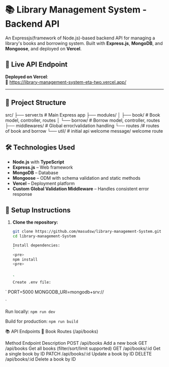 # 📚 Library Management System - Backend API

An Expressjs(framework of Node.js)-based backend API for managing a library's books and borrowing system. Built with **Express.js**, **MongoDB**, and **Mongoose**, and deployed on **Vercel**.

## 🚀 Live API Endpoint

**Deployed on Vercel**:  
🔗 https://library-management-system-eta-two.vercel.app/

---

## 📁 Project Structure

src/
├── server.ts # Main Express app
├── modules/
│ ├── book/ # Book model, controller, routes
│ └── borrow/ # Borrow model, controller, routes
├── middlewares/ # Global error/validation handling
└── routes /# routes of book and borrow
└── util/ # initial api welcome message/ welcome route

## 🛠 Technologies Used

- **Node.js** with **TypeScript**
- **Express.js** – Web framework
- **MongoDB** – Database
- **Mongoose** – ODM with schema validation and static methods
- **Vercel** – Deployment platform
- **Custom Global Validation Middleware** – Handles consistent error response

## 📌 Setup Instructions

1. **Clone the repository:**

   ```bash
   git clone https://github.com/masudsw/library-management-System.git
   cd library-management-System

   Install dependencies:
   `
   <pre>
   npm install
   <pre>

   
   `
   Create .env file:
`
PORT=5000
MONGODB_URI=mongodb+srv://<your-mongo-uri>

`
   
   Run locally:
   `
   npm run dev
   `
   
   Build for production:
   `
   npm run build
   `

   📚 API Endpoints
   📘 Book Routes (/api/books)

   Method	Endpoint	Description
POST	/api/books	Add a new book
GET	/api/books	Get all books (filter/sort/limit supported)
GET	/api/books/:id	Get a single book by ID
PATCH	/api/books/:id	Update a book by ID
DELETE	/api/books/:id	Delete a book by ID